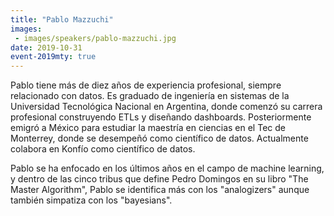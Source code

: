 ```yaml
---
title: "Pablo Mazzuchi"
images:
 - images/speakers/pablo-mazzuchi.jpg
date: 2019-10-31
event-2019mty: true
---
```


Pablo tiene más de diez años de experiencia profesional, siempre relacionado con datos. Es graduado de ingeniería en sistemas de la Universidad Tecnológica Nacional en Argentina, donde comenzó su carrera profesional construyendo ETLs y diseñando dashboards. Posteriormente emigró a México para estudiar la maestría en ciencias en el Tec de Monterrey, donde se desempeñó como científico de datos. Actualmente colabora en Konfío como científico de datos.

Pablo se ha enfocado en los últimos años en el campo de machine learning, y dentro de las cinco tribus que define Pedro Domingos en su libro "The Master Algorithm", Pablo se identifica más con los "analogizers" aunque también simpatiza con los "bayesians".